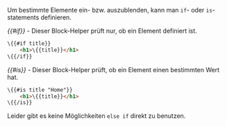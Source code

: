 Um bestimmte Elemente ein- bzw. auszublenden, kann man `if`- oder `is`-statements definieren.

*\{{#if}}* - Dieser Block-Helper prüft nur, ob ein Element definiert ist.
``` html
\{{#if title}}
	<h1>\{{title}}</h1>
\{{/if}}
```

*\{{#is}}* - Dieser Block-Helper prüft, ob ein Element einen bestimmten Wert hat.
``` html
\{{#is title "Home"}}
	<h1>\{{title}}</h1>
\{{/is}}
```

Leider gibt es keine Möglichkeiten `else if` direkt zu benutzen.